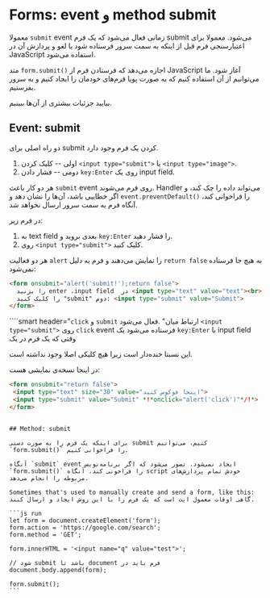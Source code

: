# Forms: event و method submit

معمولا `submit` event زمانی فعال می‌شود که یک فرم submit می‌شود. معمولا برای اعتبارسنجی فرم قبل از اینکه به سمت سرور فرستاده شود یا لغو و پردازش آن در JavaScript استفاده می‌شود.  

متد `form.submit()` اجازه می‌دهد که فرستادن فرم از JavaScript آغاز شود. ما می‌توانیم از آن استفاده کنیم که به صورت پویا فرم‌های خودمان را ایجاد کنیم و به سرور بفرستیم.

بیایید جزئیات بیشتری از آن‌ها ببینیم.

## Event: submit

دو راه اصلی برای submit کردن یک فرم وجود دارد. 

1. اولی -- کلیک کردن `<input type="submit">` یا `<input type="image">`.
2. دومی -- فشار دادن `key:Enter` روی یک input field.

هر دو کار باعث `submit` event روی فرم می‌شوند. Handler می‌تواند داده را چک کند، و اگر خطاییی باشد، آن‌ها را نشان دهد و `event.preventDefault()` را فراخوانی کند، آنگاه فرم به سمت سرور ارسال نخواهد شد.

در فرم زیر:
1. به text field بعدی بروید و `key:Enter` را فشار دهید. 
2. روی `<input type="submit">` کلیک کنید. 

هر دو فعالیت `alert` را نمایش می‌دهند و فرم به دلیل `return false` به هیچ جا فرستاده نمی‌شود: 

```html autorun height=60 no-beautify
<form onsubmit="alert('submit!');return false">
  را بزنید enter ،input field  در <input type="text" value="text"><br>
  را کلیک کنید "submit" دوم: <input type="submit" value="Submit">
</form>
```

````smart header="`click` و `submit` ارتباط میان"
.فعال می‌شود `<input type="submit">` روی `click` event فرستاده می‌شود یک `key:Enter` با input field وقتی که یک فرم در یک

این نسبتا خنده‌دار است زیرا هیچ کلیکی اصلا وجود نداشته است.

در اینجا نسخه‌ی نمایشی هست:
```html autorun height=60
<form onsubmit="return false">
 <input type="text" size="30" value="اینجا فوکوس کنید">
 <input type="submit" value="Submit" *!*onclick="alert('click')"*/!*>
</form>
```

````

## Method: submit

برای اینکه یک فرم را به صورت دستی submit کنیم، می‌توانیم `form.submit()` را فراخوانی کنیم.

آنگاه `submit` event ایجاد نمی‌شود. تصور می‌شود که اگر برنامه‌نویس `form.submit()` را فراخونی کند، آنگاه script خودش تمام پردازش‌های مربوطه را انجام می‌دهد.

Sometimes that's used to manually create and send a form, like this:
گاهی اوقات معمول ایت است که یک فرم را با این روش ایجاد و ارسال کنند.

```js run
let form = document.createElement('form');
form.action = 'https://google.com/search';
form.method = 'GET';

form.innerHTML = '<input name="q" value="test">';

// شود submit باشد تا document فرم باید در
document.body.append(form);

form.submit();
```
